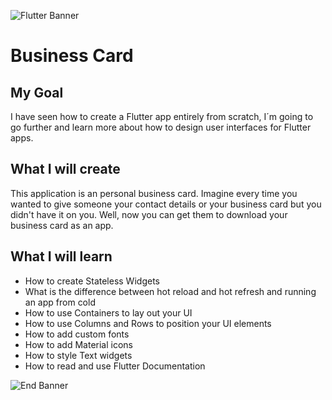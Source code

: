 ![Flutter Banner](https://i.ytimg.com/vi/fq4N0hgOWzU/maxresdefault.jpg)

# Business Card

## My Goal

I have seen how to create a Flutter app entirely from scratch, I´m going to go further and learn more about how to design user interfaces for Flutter apps.

## What I will create

This application is an personal business card. Imagine every time you wanted to give someone your contact details or your business card but you didn't have it on you. Well, now you can get them to download your business card as an app.

## What I will learn

* How to create Stateless Widgets
* What is the difference between hot reload and hot refresh and running an app from cold
* How to use Containers to lay out your UI
* How to use Columns and Rows to position your UI elements
* How to add custom fonts
* How to add Material icons
* How to style Text widgets
* How to read and use Flutter Documentation





![End Banner](https://github.com/londonappbrewery/Images/blob/master/readme-end-banner.png)
